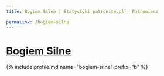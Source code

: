 ```yaml
---
title: Bogiem Silne | Statystyki patronite.pl | Patromierz

permalink: /bogiem-silne
---
```


# [Bogiem Silne](https://patronite.pl/bogiem-silne)

{% include profile.md name="bogiem-silne" prefix="b" %}
